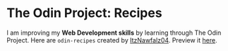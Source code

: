 # The Odin Project: Recipes
I am improving my **Web Development skills** by learning through The Odin Project. Here are ```odin-recipes``` created by [ItzNawfalz04](https://github.com/ItzNawfalz04). Preview it [here](https://itznawfalz04.github.io/odin-recipes/).
